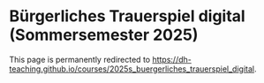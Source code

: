<html>
  <head>
    <title>Bürgerliches Trauerspiel digital (Sommersemester 2025)</title>
    <meta http-equiv="Content-type" content="text/html; charset=utf-8" />
    <meta http-equiv="refresh" content="5; url=https://dh-teaching.github.io/courses/2025s_buergerliches_trauerspiel_digital" />
  </head>
  <body>
    <h1>Bürgerliches Trauerspiel digital (Sommersemester 2025)</h1>
    <p>This page is permanently redirected to <a href="https://dh-teaching.github.io/courses/2025s_buergerliches_trauerspiel_digital">https://dh-teaching.github.io/courses/2025s_buergerliches_trauerspiel_digital</a>.</p>
  </body>
</html>
